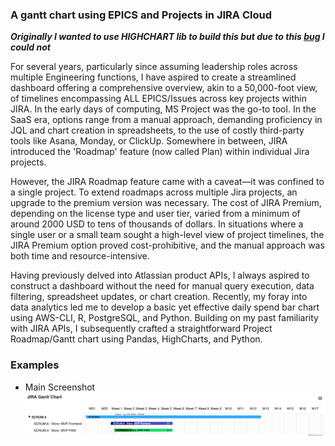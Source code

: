 ### A gantt chart using EPICS and Projects in JIRA Cloud
***Originally I wanted to use HIGHCHART lib to build this but due to this [bug](https://github.com/highcharts-for-python/highcharts-gantt/issues/46) I could not***

For several years, particularly since assuming leadership roles across multiple Engineering functions, I have aspired to create a streamlined dashboard offering a comprehensive overview, akin to a 50,000-foot view, of timelines encompassing ALL EPICS/Issues across key projects within JIRA. In the early days of computing, MS Project was the go-to tool. In the SaaS era, options range from a manual approach, demanding proficiency in JQL and chart creation in spreadsheets, to the use of costly third-party tools like Asana, Monday, or ClickUp. Somewhere in between, JIRA introduced the 'Roadmap' feature (now called Plan) within individual Jira projects.

However, the JIRA Roadmap feature came with a caveat—it was confined to a single project. To extend roadmaps across multiple Jira projects, an upgrade to the premium version was necessary. The cost of JIRA Premium, depending on the license type and user tier, varied from a minimum of around 2000 USD to tens of thousands of dollars. In situations where a single user or a small team sought a high-level view of project timelines, the JIRA Premium option proved cost-prohibitive, and the manual approach was both time and resource-intensive.

Having previously delved into Atlassian product APIs, I always aspired to construct a dashboard without the need for manual query execution, data filtering, spreadsheet updates, or chart creation. Recently, my foray into data analytics led me to develop a basic yet effective daily spend bar chart using AWS-CLI, R, PostgreSQL, and Python. Building on my past familiarity with JIRA APIs, I subsequently crafted a straightforward Project Roadmap/Gantt chart using Pandas, HighCharts, and Python.

### Examples
* Main Screenshot ![Gantt Chart Screenshot](jira_gantt_highchart_main.png)
